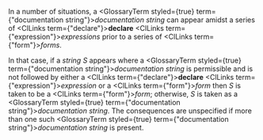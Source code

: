  



In a number of situations, a <GlossaryTerm styled={true} term={"documentation string"}><i>documentation string</i></GlossaryTerm> can appear amidst a series of <ClLinks  term={"declare"}><b>declare</b></ClLinks> <ClLinks  term={"expression"}><i>expressions</i></ClLinks> prior to a series of <ClLinks  term={"form"}><i>forms</i></ClLinks>. 



In that case, if a *string S* appears where a <GlossaryTerm styled={true} term={"documentation string"}><i>documentation string</i></GlossaryTerm> is permissible and is not followed by either a <ClLinks  term={"declare"}><b>declare</b></ClLinks> <ClLinks  term={"expression"}><i>expression</i></ClLinks> or a <ClLinks  term={"form"}><i>form</i></ClLinks> then *S* is taken to be a <ClLinks  term={"form"}><i>form</i></ClLinks>; otherwise, *S* is taken as a <GlossaryTerm styled={true} term={"documentation string"}><i>documentation string</i></GlossaryTerm>. The consequences are unspecified if more than one such <GlossaryTerm styled={true} term={"documentation string"}><i>documentation string</i></GlossaryTerm> is present.  







